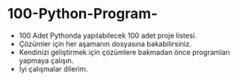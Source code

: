# 100-Python-Program-
* 100 Adet Pythonda yapılabilecek 100 adet proje listesi. 
* Çözümler için her aşamanın dosyasına bakabilirsiniz.
* Kendinizi geliştirmek için çözümlere bakmadan önce programları yapmaya çalışın.
* İyi çalışmalar dilerim.
